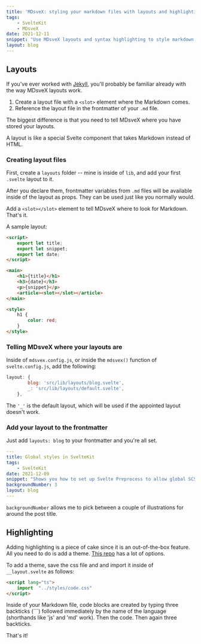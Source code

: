 ```yaml
---
title: 'MDsveX: styling your markdown files with layouts and highlighting.'
tags: 
    - SvelteKit
    - MDsveX
date: 2021-12-11
snippet: "Use MDsveX layouts and syntax highlighting to style markdown files."
layout: blog
---
```


## Layouts

If you've ever worked with <a href="https://jekyllrb.com" target="_blank" rel="noopener">Jekyll</a>, you'll probably be familiar already with the way MDsveX layouts work. 
1. Create a layout file with a `<slot>` element where the Markdown comes. 
2. Reference the layout file in the frontmatter of your `.md` file. 

The biggest difference is that you need to tell MDsveX where you have stored your layouts.

A layout is like a special Svelte component that takes Markdown instead of HTML. 

### Creating layout files
First, create a `layouts` folder -- mine is inside of `lib`, and add your first `.svelte` layout to it.

After you declare them, frontmatter variables from `.md` files will be available inside of the layout as props. They can be used just like you normally would.

Add a `<slot></slot>` element to tell MDsveX where to look for Markdown. That's it.

A sample layout:
```html
<script>
    export let title;
    export let snippet;
    export let date;
</script>

<main>
    <h1>{title}</h1>
    <h3>{date}</h3>
    <p>{snippet}</p>
    <article><slot></slot></article>
</main>

<style>
    h1 {
        color: red;
    }
</style>
```


### Telling MDsveX where your layouts are
Inside of `mdsvex.config.js`, or inside the `mdsvex()` function of `svelte.config.js`, add the following:

```js
layout: {
		blog: 'src/lib/layouts/blog.svelte',
        _: 'src/lib/layouts/default.svelte',
	},
```

The `'_'` is the default layout, which will be used if the appointed layout doesn't work. 

### Add your layout to the frontmatter
Just add `layouts: blog` to your frontmatter and you're all set.

```YAML
---
title: Global styles in SvelteKit
tags: 
    - SvelteKit
date: 2021-12-09
snippet: "Shows you how to set up Svelte Preprocess to allow global SCSS variables in your SvelteKit project."
backgroundNumber: 3
layout: blog
---
```
`backgroundNumber` allows me to pick between a couple of illustrations for around the post title. 

## Highlighting

Adding highlighting is a piece of cake since it is an out-of-the-box feature. All you need to do is add a theme. <a href="https://github.com/PrismJS/prism-themes" target="_blank" rel="noopener">This repo</a> has a lot of options.

To add a theme, save the css file and and import it inside of `__layout.svelte` as follows:

```html
<script lang="ts">
    import  "../styles/code.css"
</script>
```

Inside of your Markdown file, code blocks are created by typing three backticks (```) followed immediately by the name of the language (shorthands like 'js' and 'md' work). Then the code. Then again three backticks. 

That's it!